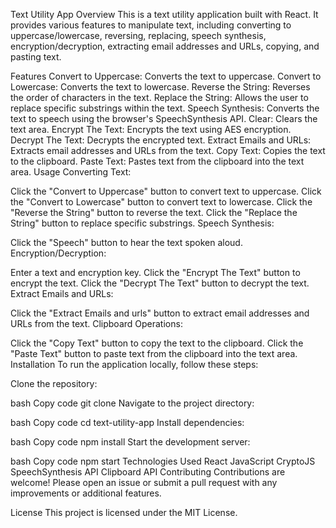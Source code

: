 Text Utility App
Overview
This is a text utility application built with React. It provides various features to manipulate text, including converting to uppercase/lowercase, reversing, replacing, speech synthesis, encryption/decryption, extracting email addresses and URLs, copying, and pasting text.

Features
Convert to Uppercase: Converts the text to uppercase.
Convert to Lowercase: Converts the text to lowercase.
Reverse the String: Reverses the order of characters in the text.
Replace the String: Allows the user to replace specific substrings within the text.
Speech Synthesis: Converts the text to speech using the browser's SpeechSynthesis API.
Clear: Clears the text area.
Encrypt The Text: Encrypts the text using AES encryption.
Decrypt The Text: Decrypts the encrypted text.
Extract Emails and URLs: Extracts email addresses and URLs from the text.
Copy Text: Copies the text to the clipboard.
Paste Text: Pastes text from the clipboard into the text area.
Usage
Converting Text:

Click the "Convert to Uppercase" button to convert text to uppercase.
Click the "Convert to Lowercase" button to convert text to lowercase.
Click the "Reverse the String" button to reverse the text.
Click the "Replace the String" button to replace specific substrings.
Speech Synthesis:

Click the "Speech" button to hear the text spoken aloud.
Encryption/Decryption:

Enter a text and encryption key.
Click the "Encrypt The Text" button to encrypt the text.
Click the "Decrypt The Text" button to decrypt the text.
Extract Emails and URLs:

Click the "Extract Emails and urls" button to extract email addresses and URLs from the text.
Clipboard Operations:

Click the "Copy Text" button to copy the text to the clipboard.
Click the "Paste Text" button to paste text from the clipboard into the text area.
Installation
To run the application locally, follow these steps:

Clone the repository:

bash
Copy code
git clone <repository-url>
Navigate to the project directory:

bash
Copy code
cd text-utility-app
Install dependencies:

bash
Copy code
npm install
Start the development server:

bash
Copy code
npm start
Technologies Used
React
JavaScript
CryptoJS
SpeechSynthesis API
Clipboard API
Contributing
Contributions are welcome! Please open an issue or submit a pull request with any improvements or additional features.

License
This project is licensed under the MIT License.